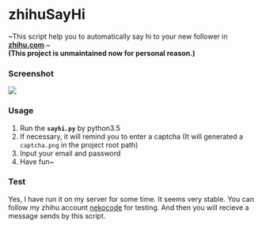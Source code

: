 # zhihuSayHi
~This script help you to automatically say hi to your new follower in **[zhihu.com](https://www.zhihu.com/)**.~  
**(This project is unmaintained now for personal reason.)**

### Screenshot
![](art/screenshot.png)

### Usage
1. Run the **`sayhi.py`** by python3.5
2. If necessary, it will remind you to enter a captcha (It will generated a `captcha.png` in the project root path)
3. Input your email and password
4. Have fun~

### Test
Yes, I have run it on my server for some time. It seems very stable. You can follow my zhihu account [nekocode](https://www.zhihu.com/people/nekocode) for testing. And then you will recieve a message sends by this script.
